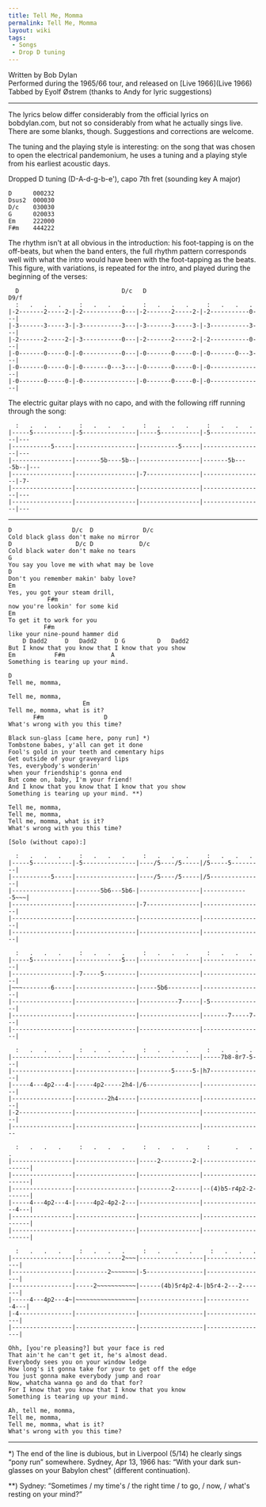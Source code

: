 ```yaml
---
title: Tell Me, Momma
permalink: Tell Me, Momma
layout: wiki
tags:
 - Songs
 - Drop D tuning
---
```


Written by Bob Dylan  
Performed during the 1965/66 tour, and released on [Live
1966](Live 1966)  
Tabbed by Eyolf Østrem (thanks to Andy for lyric suggestions)

* * * * *

The lyrics below differ considerably from the official lyrics on
bobdylan.com, but not so considerably from what he actually sings live.
There are some blanks, though. Suggestions and corrections are welcome.

The tuning and the playing style is interesting: on the song that was
chosen to open the electrical pandemonium, he uses a tuning and a
playing style from his earliest acoustic days.

Dropped D tuning (D-A-d-g-b-e'), capo 7th fret (sounding key A major)

    D      000232
    Dsus2  000030
    D/c    030030
    G      020033
    Em     222000
    F#m    444222

The rhythm isn't at all obvious in the introduction: his foot-tapping is
on the off-beats, but when the band enters, the full rhythm pattern
corresponds well with what the intro would have been with the
foot-tapping as the beats.  
This figure, with variations, is repeated for the intro, and played
during the beginning of the verses:

      D                             D/c   D                             D9/f
      :   .   .   .     :   .   .   .     :   .   .   .     :   .   .   .
    |-2-------2-----2-|-2-----------0---|-2-------2-----2-|-2-----------0---|
    |-3-------3-----3-|-3-----------3---|-3-------3-----3-|-3-----------3---|
    |-2-------2-----2-|-3-----------0---|-2-------2-----2-|-2-----------0---|
    |-0-------0-----0-|-0-----------0---|-0-------0-----0-|-0-------0---3---|
    |-0-------0-----0-|-0-------0---3---|-0-------0-----0-|-0---------------|
    |-0-------0-----0-|-0---------------|-0-------0-----0-|-0---------------|

The electric guitar plays with no capo, and with the following riff
running through the song:

      :   .   .   .     :   .   .   .     :   .   .   .     :   .   .   .
    |-----5-----------|-5---------------|-----5-----------|-5---------------|---
    |-----------5-----|-----------------|-----------5-----|-----------------|---
    |-----------------|-------5b----5b--|-----------------|-------5b----5b--|---
    |-----------------|-----------------|-7---------------|-----------------|-7-
    |-----------------|-----------------|-----------------|-----------------|---
    |-----------------|-----------------|-----------------|-----------------|---

* * * * *

    D                 D/c  D              D/c
    Cold black glass don't make no mirror
    D                  D/c D             D/c
    Cold black water don't make no tears
    G
    You say you love me with what may be love
    D
    Don't you remember makin' baby love?
    Em
    Yes, you got your steam drill,
               F#m
    now you're lookin' for some kid
    Em
    To get it to work for you
              F#m
    like your nine-pound hammer did
        D Dadd2     D   Dadd2     D G         D   Dadd2
    But I know that you know that I know that you show
    Em           F#m             A
    Something is tearing up your mind.

    D
    Tell me, momma,

    Tell me, momma,
                         Em
    Tell me, momma, what is it?
           F#m                 D
    What's wrong with you this time?

    Black sun-glass [came here, pony run] *)
    Tombstone babes, y'all can get it done
    Fool's gold in your teeth and cementary hips
    Get outside of your graveyard lips
    Yes, everybody's wonderin'
    when your friendship's gonna end
    But come on, baby, I'm your friend!
    And I know that you know that I know that you show
    Something is tearing up your mind. **)

    Tell me, momma,
    Tell me, momma,
    Tell me, momma, what is it?
    What's wrong with you this time?

    [Solo (without capo):]

      :   .   .   .     :   .   .   .     :   .   .   .     :   .   .   .
    |-----5-----------|-5---------------|----/5----/5-----|/5-----5---------|
    |-----------5-----|-----------------|----/5----/5-----|/5---------------|
    |-----------------|-------5b6---5b6-|-----------------|-------------5~~~|
    |-----------------|-----------------|-7---------------|-----------------|
    |-----------------|-----------------|-----------------|-----------------|
    |-----------------|-----------------|-----------------|-----------------|

      :   .   .   .     :   .   .   .     :   .   .   .     :   .   .   .
    |-----5-----------|-------------5---|-----------------|-----------------|
    |-----------------|-7-----5---------|-----------------|-----------------|
    |~~~--------6-----|-----------------|-----5b6---------|-----------------|
    |-----------------|-----------------|-----------7-----|-5---------------|
    |-----------------|-----------------|-----------------|-------7-----7---|
    |-----------------|-----------------|-----------------|-----------------|

      :   .   .   .     :   .   .   .     :   .   .   .     :   .   .   .
    |-----------------|-----------------|-----------------|-----7b8-8r7-5---|
    |-----------------|-----------------|---------5-----5-|h7---------------|
    |-----4---4p2---4-|-----4p2-----2h4-|/6---------------|-----------------|
    |-----------------|---------2h4-----|-----------------|-----------------|
    |-2---------------|-----------------|-----------------|-----------------|
    |-----------------|-----------------|-----------------|-----------------

      :   .   .   .     :   .   .   .     :   .   .   .     :       .   .   .
    |-----------------|-----------------|-----2---------2-|---------------------|
    |-----------------|-----------------|-----------------|---------------------|
    |-----------------|-----------------|---------2-------|--(4)b5-r4p2-2-------|
    |-----4---4p2---4-|-----4p2-4p2-2---|-----------------|-----------------4---|
    |-----------------|-----------------|-----------------|---------------------|
    |-----------------|-----------------|-----------------|---------------------|

      :   .   .   .     :   .   .   .     :   .    .   .     :   .   .   .
    |-----------------|-------------2~~~|------------------|-----------------|
    |-----------------|---------2~~~~~~~|-5----------------|-----------------|
    |-----------------|-----2~~~~~~~~~~~|------(4b)5r4p2-4-|b5r4-2---2-------|
    |-----4---4p2---4~|~~~~~~~~~~~~~~~~~|------------------|-------------4---|
    |-4---------------|-----------------|------------------|-----------------|
    |-----------------|-----------------|------------------|-----------------|

    Ohh, [you're pleasing?] but your face is red
    That ain't he can't get it, he's almost dead.
    Everybody sees you on your window ledge
    How long's it gonna take for your to get off the edge
    You just gonna make everybody jump and roar
    Now, whatcha wanna go and do that for?
    For I know that you know that I know that you know
    Something is tearing up your mind.

    Ah, tell me, momma,
    Tell me, momma,
    Tell me, momma, what is it?
    What's wrong with you this time?

* * * * *

\*) The end of the line is dubious, but in Liverpool (5/14) he clearly
sings “pony run” somewhere. Sydney, Apr 13, 1966 has: “With your dark
sun-glasses on your Babylon chest” (different continuation).

\*\*) Sydney: “Sometimes / my time's / the right time / to go, / now, /
what's resting on your mind?”
